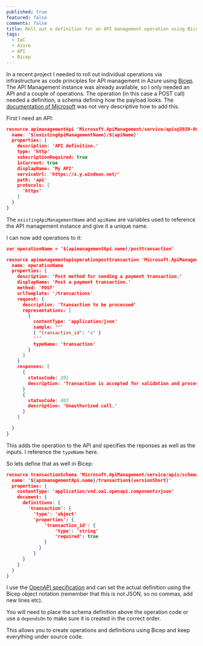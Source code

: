 ```yaml
---
published: true
featured: false
comments: false
title: Roll out a definition for an API management operation using Bicep
tags:
  - IaC
  - Azure
  - API
  - Bicep
---
```

In a recent project I needed to roll out individual operations via infrastructure as code principles for API management in Azure using [Bicep](https://github.com/Azure/bicep). The API Management instance was already available, so I only needed an API and a couple of operations. The operation (in this case a POST call) needed a definition, a schema defining how the payload looks. The [documentation of Microsoft](https://docs.microsoft.com/en-us/azure/templates/microsoft.apimanagement/2019-01-01/service/apis/schemas?tabs=bicep) was not very descriptive how to add this.

First I need an API:

```json
resource apimanagementApi 'Microsoft.ApiManagement/service/apis@2020-06-01-preview' = {
  name: '${existingApiManagementName}/${apiName}'
  properties: {
    description: 'API definition.'
    type: 'http'   
    subscriptionRequired: true
    isCurrent: true
    displayName: 'My API'
    serviceUrl: 'https://x.y.windows.net/'
    path: 'api'
    protocols: [
      'https'
    ]
  }
}
```

The `existingApiManagementName` and `apiName` are variables used to reference the API management instance and give it a unique name.

I can now add operations to it:

```json
var operationName = '${apimanagementApi.name}/posttransaction'

resource apimanagementapioperationposttransaction 'Microsoft.ApiManagement/service/apis/operations@2020-06-01-preview' = {
  name: operationName
  properties: {
    description: 'Post method for sending a payment transaction.'
    displayName: 'Post a payment transaction.'
    method: 'POST' 
    urlTemplate: '/transactions'
    request: {
      description: 'Transaction to be processed'     
      representations: [
        {
          contentType: 'application/json'
          sample: '''
          { "transaction_id": "x" }
          '''        
          typeName: 'transaction'
        }
      ]
    }
    responses: [
      {
        statusCode: 202
        description: 'Transaction is accepted for validation and processing.'
      }
      {
        statusCode: 403
        description: 'Unauthorized call.'
      }
    ]

  }
}
```

This adds the operation to the API and specifies the reponses as well as the inputs. I reference the `typeName` here.

So lets define that as well in Bicep:

```json
resource transactionSchema 'Microsoft.ApiManagement/service/apis/schemas@2020-06-01-preview' = {
  name: '${apimanagementApi.name}/transaction${versionShort}'
  properties: {
    contentType: 'application/vnd.oai.openapi.components+json'
    document: {     
      definitions: {
        'transaction': {
          'type': 'object'
          'properties': {
              'transaction_id': {
                  'type': 'string'
                  'required': true
              }
            }
          }
      }
    }
  }
}

```

I use the [OpenAPI specification](https://swagger.io/docs/specification/data-models/) and can set the actual definition using the Bicep object notation (remember that this is not JSON, so no commas, add new lines etc). 

You will need to place the schema definition above the operation code or use a `dependsOn` to make sure it is created in the correct order.

This allows you to create operations and definitions using Bicep and keep everything under source code.


